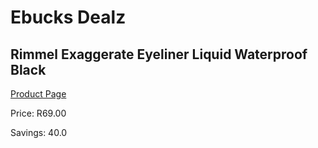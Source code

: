 
# Ebucks Dealz
## Rimmel Exaggerate Eyeliner Liquid Waterproof Black
[Product Page](https://www.ebucks.com/web/shop/productSelected.do?prodId=985834538&catId=1158500262)

Price: R69.00

Savings: 40.0


	